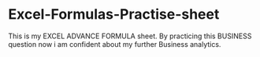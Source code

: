 # Excel-Formulas-Practise-sheet
This is my EXCEL ADVANCE FORMULA sheet. By practicing this BUSINESS question now i am confident about my further Business analytics.
